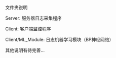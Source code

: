文件夹说明


  Server: 服务器日志采集程序
  
  Client: 客户端监控程序

  Client/ML_Module: 日志机器学习模块（BP神经网络）






其他说明有待完善...
